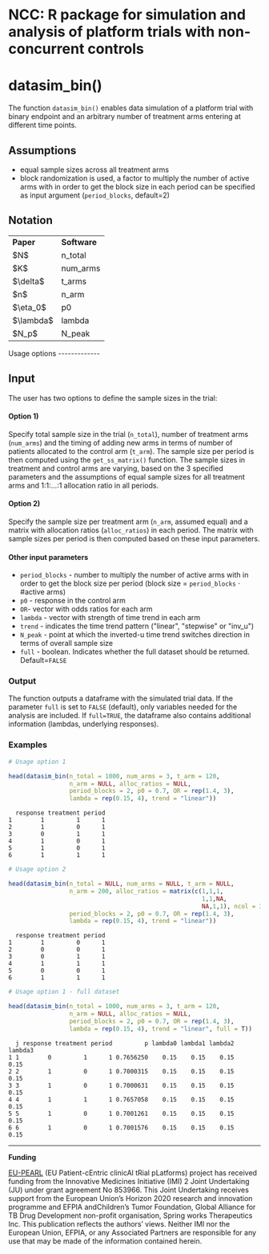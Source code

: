 NCC: R package for simulation and analysis of platform trials with non-concurrent controls
================

datasim\_bin()
==============

The function `datasim_bin()` enables data simulation of a platform trial with binary endpoint and an arbitrary number of treatment arms entering at different time points.

Assumptions
-----------

-   equal sample sizes across all treatment arms
-   block randomization is used, a factor to multiply the number of active arms with in order to get the block size in each period can be specified as input argument (`period_blocks`, default=2)

Notation
--------

<table>
    <tr>
        <td><b>Paper</b></td>
        <td><b>Software</b></td>
    </tr>
    <tr>
        <td>$N$</td>
        <td>n_total</td>
    </tr>
    <tr>
        <td>$K$</td>
        <td>num_arms</td>
    </tr>
    <tr>
        <td>$\delta$</td>
        <td>t_arms</td>
    </tr>
    <tr>
        <td>$n$</td>
        <td>n_arm</td>
    </tr>
    <tr>
        <td>$\eta_0$</td>
        <td>p0</td>
    </tr>
    <tr>
        <td>$\lambda$</td>
        <td>lambda</td>
    </tr>
    <tr>
        <td>$N_p$</td>
        <td>N_peak</td>
    </tr>

</table>
Usage options
-------------

Input
-----

The user has two options to define the sample sizes in the trial:

#### Option 1)

Specify total sample size in the trial (`n_total`), number of treatment arms (`num_arms`) and the timing of adding new arms in terms of number of patients allocated to the control arm (`t_arm`). The sample size per period is then computed using the `get_ss_matrix()` function. The sample sizes in treatment and control arms are varying, based on the 3 specified parameters and the assumptions of equal sample sizes for all treatment arms and 1:1:...:1 allocation ratio in all periods.

#### Option 2)

Specify the sample size per treatment arm (`n_arm`, assumed equal) and a matrix with allocation ratios (`alloc_ratios`) in each period. The matrix with sample sizes per period is then computed based on these input parameters.

#### Other input parameters

-   `period_blocks` - number to multiply the number of active arms with in order to get the block size per period (block size = `period_blocks` ⋅ \#active arms)
-   `p0` - response in the control arm
-   `OR`- vector with odds ratios for each arm
-   `lambda` - vector with strength of time trend in each arm
-   `trend` - indicates the time trend pattern ("linear", "stepwise" or "inv\_u")
-   `N_peak` - point at which the inverted-u time trend switches direction in terms of overall sample size
-   `full` - boolean. Indicates whether the full dataset should be returned. Default=`FALSE`

### Output

The function outputs a dataframe with the simulated trial data. If the parameter `full` is set to `FALSE` (default), only variables needed for the analysis are included. If `full=TRUE`, the dataframe also contains additional information (lambdas, underlying responses).

### Examples

``` r
# Usage option 1

head(datasim_bin(n_total = 1000, num_arms = 3, t_arm = 120, 
                 n_arm = NULL, alloc_ratios = NULL, 
                 period_blocks = 2, p0 = 0.7, OR = rep(1.4, 3), 
                 lambda = rep(0.15, 4), trend = "linear"))
```

      response treatment period
    1        1         1      1
    2        1         0      1
    3        0         1      1
    4        1         0      1
    5        1         0      1
    6        1         1      1

``` r
# Usage option 2

head(datasim_bin(n_total = NULL, num_arms = NULL, t_arm = NULL, 
                 n_arm = 200, alloc_ratios = matrix(c(1,1,1,
                                                      1,1,NA,
                                                      NA,1,1), ncol = 3, byrow = T),
                 period_blocks = 2, p0 = 0.7, OR = rep(1.4, 3), 
                 lambda = rep(0.15, 4), trend = "linear"))
```

      response treatment period
    1        1         0      1
    2        0         0      1
    3        0         1      1
    4        1         1      1
    5        0         0      1
    6        1         1      1

``` r
# Usage option 1 - full dataset

head(datasim_bin(n_total = 1000, num_arms = 3, t_arm = 120, 
                 n_arm = NULL, alloc_ratios = NULL, 
                 period_blocks = 2, p0 = 0.7, OR = rep(1.4, 3), 
                 lambda = rep(0.15, 4), trend = "linear", full = T))
```

      j response treatment period         p lambda0 lambda1 lambda2 lambda3
    1 1        0         1      1 0.7656250    0.15    0.15    0.15    0.15
    2 2        1         0      1 0.7000315    0.15    0.15    0.15    0.15
    3 3        1         0      1 0.7000631    0.15    0.15    0.15    0.15
    4 4        1         1      1 0.7657058    0.15    0.15    0.15    0.15
    5 5        1         0      1 0.7001261    0.15    0.15    0.15    0.15
    6 6        1         0      1 0.7001576    0.15    0.15    0.15    0.15

------------------------------------------------------------------------

**Funding**

[EU-PEARL](https://eu-pearl.eu/) (EU Patient-cEntric clinicAl tRial pLatforms) project has received funding from the Innovative Medicines Initiative (IMI) 2 Joint Undertaking (JU) under grant agreement No 853966. This Joint Undertaking receives support from the European Union’s Horizon 2020 research and innovation programme and EFPIA andChildren’s Tumor Foundation, Global Alliance for TB Drug Development non-profit organisation, Spring works Therapeutics Inc. This publication reflects the authors’ views. Neither IMI nor the European Union, EFPIA, or any Associated Partners are responsible for any use that may be made of the information contained herein.

<!-- ## Example?? -->
<!-- This is an R Markdown format used for publishing markdown documents to GitHub. When you click the **Knit** button all R code chunks are run and a markdown file (.md) suitable for publishing to GitHub is generated. -->
<!-- ... Including Plots -->
<!-- You can also embed plots, for example: -->
<!-- ```{r pressure, echo=FALSE} -->
<!-- plot(pressure) -->
<!-- ``` -->
<!-- Note that the `echo = FALSE` parameter was added to the code chunk to prevent printing of the R code that generated the plot. -->

